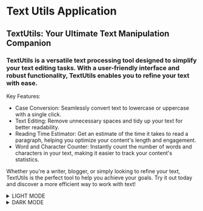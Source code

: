 # Text Utils Application

## **TextUtils: Your Ultimate Text Manipulation Companion**

### **TextUtils is a versatile text processing tool designed to simplify your text editing tasks. With a user-friendly interface and robust functionality, TextUtils enables you to refine your text with ease.**

Key Features:

- Case Conversion: Seamlessly convert text to lowercase or uppercase with a single click.
- Text Editing: Remove unnecessary spaces and tidy up your text for better readability.
- Reading Time Estimator: Get an estimate of the time it takes to read a paragraph, helping you optimize your content's length and engagement.
- Word and Character Counter: Instantly count the number of words and characters in your text, making it easier to track your content's statistics.

Whether you're a writer, blogger, or simply looking to refine your text, TextUtils is the perfect tool to help you achieve your goals. Try it out today and discover a more efficient way to work with text!

<details>  
  <summary>LIGHT MODE</summary>    
  <div class="image-container">    
    <a href="https://google.com">    
      <img src="https://github.com/user-attachments/assets/2ff5f89d-9743-4fcc-9dd5-29d2df060109" alt="LIGHT MODE" width="500" height="300">    
    </a>
  </div>    
</details>


<details>  
  <summary>DARK MODE</summary>    
  <div class="image-container">    
    <a href="https://google.com">    
      <img src="https://github.com/user-attachments/assets/1b47a3bd-4461-4b55-80f2-2f55c9b55c07" alt="DARK MODE" width="500" height="300">    
    </a>
  </div>    
</details>
